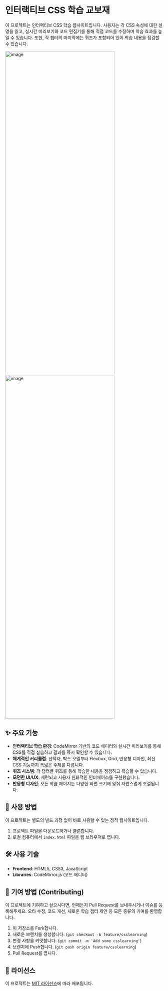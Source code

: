 # 인터랙티브 CSS 학습 교보재

이 프로젝트는 인터랙티브 CSS 학습 웹사이트입니다. 사용자는 각 CSS 속성에 대한 설명을 읽고, 실시간 미리보기와 코드 편집기를 통해 직접 코드를 수정하며 학습 효과를 높일 수 있습니다. 또한, 각 챕터의 마지막에는 퀴즈가 포함되어 있어 학습 내용을 점검할 수 있습니다.


<img width="350" height="1036" alt="image" src="https://github.com/user-attachments/assets/9408896f-d3bb-4def-b4e7-2cf9e5467dbe" />
<img width="350" height="1099" alt="image" src="https://github.com/user-attachments/assets/e2b21a9a-46fb-4ff5-b3f2-f761ae9da48f" />

## ✨ 주요 기능

- **인터랙티브 학습 환경**: CodeMirror 기반의 코드 에디터와 실시간 미리보기를 통해 CSS를 직접 실습하고 결과를 즉시 확인할 수 있습니다.
- **체계적인 커리큘럼**: 선택자, 박스 모델부터 Flexbox, Grid, 반응형 디자인, 최신 CSS 기능까지 폭넓은 주제를 다룹니다.
- **퀴즈 시스템**: 각 챕터별 퀴즈를 통해 학습한 내용을 점검하고 복습할 수 있습니다.
- **모던한 UI/UX**: 세련되고 사용자 친화적인 인터페이스를 구현했습니다.
- **반응형 디자인**: 모든 학습 페이지는 다양한 화면 크기에 맞춰 자연스럽게 조절됩니다.

## 🚀 사용 방법

이 프로젝트는 별도의 빌드 과정 없이 바로 사용할 수 있는 정적 웹사이트입니다.

1. 프로젝트 파일을 다운로드하거나 클론합니다.
2. 로컬 컴퓨터에서 `index.html` 파일을 웹 브라우저로 엽니다.

## 🛠️ 사용 기술

- **Frontend**: HTML5, CSS3, JavaScript
- **Libraries**: CodeMirror.js (코드 에디터)

## 🤝 기여 방법 (Contributing)

이 프로젝트에 기여하고 싶으시다면, 언제든지 Pull Request를 보내주시거나 이슈를 등록해주세요. 오타 수정, 코드 개선, 새로운 학습 챕터 제안 등 모든 종류의 기여를 환영합니다.

1. 이 저장소를 Fork합니다.
2. 새로운 브랜치를 생성합니다. (`git checkout -b feature/csslearning`)
3. 변경 사항을 커밋합니다. (`git commit -m 'Add some csslearning'`)
4. 브랜치에 Push합니다. (`git push origin feature/csslearning`)
5. Pull Request를 엽니다.

## 📜 라이선스

이 프로젝트는 [MIT 라이선스](LICENSE)에 따라 배포됩니다.
